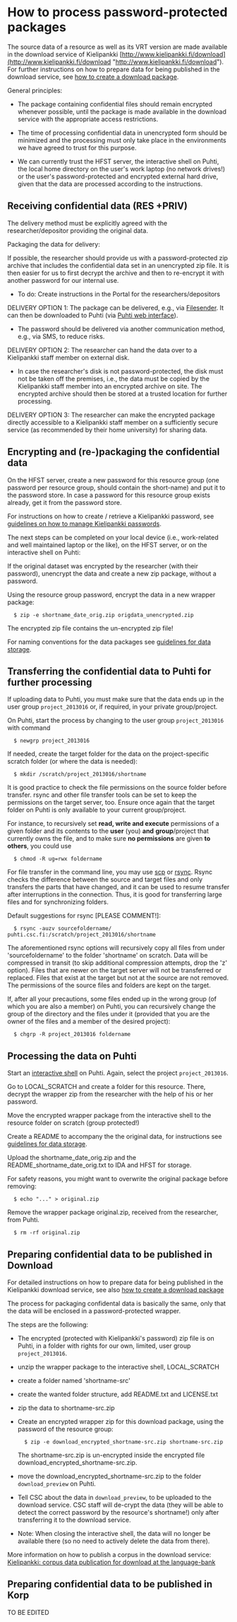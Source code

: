# How to process password-protected packages
The source data of a resource as well as its VRT version are made available in the download service of Kielipankki [http://www.kielipankki.fi/download](http://www.kielipankki.fi/download "http://www.kielipankki.fi/download").
For further instructions on how to prepare data for being published in the download service, see [how to create a download package](howto_download_package.md).

General principles:

- The package containing confidential files should remain encrypted whenever possible, until the package is made available in the download service with the appropriate access restrictions. 

- The time of processing confidential data in unencrypted form should be minimized and the processing must only take place in the environments we have agreed to trust for this purpose.

- We can currently trust the HFST server, the interactive shell on Puhti, the local home directory on the user's work laptop (no network drives!) or the user's password-protected and encrypted external hard drive, given that the data are processed according to the instructions. 


## Receiving confidential data (RES +PRIV)

The delivery method must be explicitly agreed with the researcher/depositor providing the original data.

Packaging the data for delivery:

If possible, the researcher should provide us with a password-protected zip archive that includes the confidential data set in an unencrypted zip file. It is then easier for us to first decrypt the archive and then to re-encrypt it with another password for our internal use.

- To do: Create instructions in the Portal for the researchers/depositors
   
DELIVERY OPTION 1: The package can be delivered, e.g., via [Filesender](https://filesender.funet.fi/). It can then be downloaded to Puhti (via [Puhti web interface](https://www.puhti.csc.fi/)).

- The password should be delivered via another communication method, e.g., via SMS, to reduce risks.

DELIVERY OPTION 2: The researcher can hand the data over to a Kielipankki staff member on external disk.

- In case the researcher's disk is not password-protected, the disk must not be taken off the premises, i.e., the data must be copied by the Kielipankki staff member into an encrypted archive on site. The encrypted archive should then be stored at a trusted location for further processing.

DELIVERY OPTION 3: The researcher can make the encrypted package directly accessible to a Kielipankki staff member on a sufficiently secure service (as recommended by their home university) for sharing data.

## Encrypting and (re-)packaging the confidential data

On the HFST server, create a new password for this resource group (one password per resource group, should contain the short-name) and put it to the password store. In case a password for this resource group exists already, get it from the password store.

For instructions on how to create / retrieve a Kielipankki password, see [guidelines on how to manage Kielipankki passwords](howto_manage_passwords.md).

The next steps can be completed on your local device (i.e., work-related and well maintained laptop or the like), on the HFST server, or on the interactive shell on Puhti:

If the original dataset was encrypted by the researcher (with their password), unencrypt the data and create a new zip package, without a password.

Using the resource group password, encrypt the data in a new wrapper package:

      $ zip -e shortname_date_orig.zip origdata_unencrypted.zip		

The encrypted zip file contains the un-encrypted zip file!

For naming conventions for the data packages see [guidelines for data storage](howto_data_storage.md).

## Transferring the confidential data to Puhti for further processing

If uploading data to Puhti, you must make sure that the data ends up in the user group `project_2013016` or, if required, in your private group/project.

On Puhti, start the process by changing to the user group `project_2013016` with command 
   
      $ newgrp project_2013016
   
If needed, create the target folder for the data on the project-specific scratch folder (or where the data is needed):

      $ mkdir /scratch/project_2013016/shortname

It is good practice to check the file permissions on the source folder before transfer. rsync and other file transfer tools can be set to keep the permissions on the target server, too. Ensure once again that the target folder on Puhti is only available to your current group/project.

For instance, to recursively set **read, write and execute** permissions of a given folder and its contents to the **user** (you) **and** **group**/project that currently owns the file, and to make sure **no permissions** are given **to** **others**, you could use

      $ chmod -R ug=rwx foldername

For file transfer in the command line, you may use [scp](https://docs.csc.fi/data/moving/scp/) or [rsync](https://docs.csc.fi/data/moving/rsync/). Rsync checks the difference between the source and target files and only transfers the parts that have changed, and it can be used to resume transfer after interruptions in the connection. Thus, it is good for transferring large files and for synchronizing folders.

Default suggestions for rsync [PLEASE COMMENT!]:

      $ rsync -auzv sourcefoldername/ puhti.csc.fi:/scratch/project_2013016/shortname

The aforementioned rsync options will recursively copy all files from under 'sourcefoldername' to the folder 'shortname' on scratch. Data will be compressed in transit (to skip additional compression attempts, drop the 'z' option). Files that are newer on the target server will not be transferred or replaced. Files that exist at the target but not at the source are not removed. The permissions of the source files and folders are kept on the target.

If, after all your precautions, some files ended up in the wrong group (of which you are also a member) on Puhti, you can recursively change the group of the directory and the files under it (provided that you are the owner of the files and a member of the desired project):

      $ chgrp -R project_2013016 foldername

## Processing the data on Puhti

Start an [interactive shell](https://docs.csc.fi/computing/running/interactive-usage/) on Puhti. 
Again, select the project `project_2013016`.

Go to LOCAL_SCRATCH and create a folder for this resource.
There, decrypt the wrapper zip from the researcher with the help of his or her password.

Move the encrypted wrapper package from the interactive shell to the resource folder on scratch (group protected!)

Create a README to accompany the the original data, for instructions see [guidelines for data storage](howto_data_storage.md).

Upload the shortname_date_orig.zip and the README_shortname_date_orig.txt to IDA and HFST for storage.

For safety reasons, you might want to overwrite the original package before removing:

      $ echo "..." > original.zip
   
Remove the wrapper package original.zip, received from the researcher, from Puhti.

      $ rm -rf original.zip


## Preparing confidential data to be published in Download

For detailed instructions on how to prepare data for being published in the Kielipankki download service, see also [how to create a download package](howto_download_package.md)

The process for packaging confidental data is basically the same, only that the data will be enclosed in a password-protected wrapper.

The steps are the following:

- The encrypted (protected with Kielipankki's password) zip file is on Puhti, in a folder with rights for our own, limited, user group `project_2013016`.

- unzip the wrapper package to the interactive shell, LOCAL_SCRATCH

- create a folder named 'shortname-src'

- create the wanted folder structure, add README.txt and LICENSE.txt

- zip the data to shortname-src.zip

- Create an encrypted wrapper zip for this download package, using the password of the resource group:
 
        $ zip -e download_encrypted_shortname-src.zip shortname-src.zip

   The shortname-src.zip is un-encrypted inside the encrypted file download_encrypted_shortname-src.zip.

- move the download_encrypted_shortname-src.zip to the folder `download_preview` on Puhti.

- Tell CSC about the data in `download_preview`, to be uploaded to the download service. CSC staff will de-crypt the data (they will be able to detect the correct password by the resource's shortname!) only after transferring it to the download service.

- Note: When closing the interactive shell, the data will no longer be available there (so no need to actively delete the data from there).



More information on how to publish a corpus in the download service:
[Kielipankki: corpus data publication for download at the language-bank](https://www.kielipankki.fi/development/corpus-data-publication-for-download-at-the-language-bank/)


## Preparing confidential data to be published in Korp

TO BE EDITED
